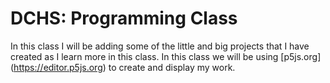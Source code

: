 # **DCHS:** Programming Class
In this class I will be adding some of the little and big projects that I have created as I learn more in this class. In this class we will be using 
[p5js.org] (https://editor.p5js.org)
to create and display my work.
